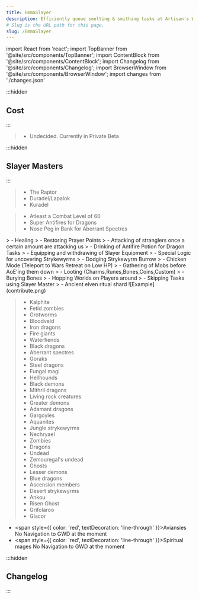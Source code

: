 ```yaml
---
title: EmmaSlayer
description: Efficiently queue smelting & smithing tasks at Artisan's Workshop. Create Base -> Burial and repeat!.
# Slug is the URL path for this page.
slug: /EmmaSlayer
---
```


import React from 'react';
import TopBanner from '@site/src/components/TopBanner';
import ContentBlock from '@site/src/components/ContentBlock';
import Changelog from '@site/src/components/Changelog';
import BrowserWindow from '@site/src/components/BrowserWindow';
import changes from './changes.json'

<TopBanner title="EmmaSlayer" version="v0.7.0 - Grumpy Penguin" author="Emma" skill="Slayer">
</TopBanner>

:::hidden

## Cost

:::

<ContentBlock title="Cost">

> - Undecided. Currently in Private Beta
</ContentBlock>

:::hidden


## Slayer Masters

:::

<ContentBlock title="Slayer Masters">

> - The Raptor
> - Duradel/Lapalok
> - Kuradel


</ContentBlock>

<ContentBlock title="Requirements">

>  - Atleast a Combat Level of 60
>  - Super Antifires for Dragons
>  - Nose Peg in Bank for Aberrant Spectres

</ContentBlock>


<ContentBlock title="Features">
>  - Healing
>  - Restoring Prayer Points
>  - Attacking of stranglers once a certain amount are attacking us
>  - Drinking of Antifire Potion for Dragon Tasks
>  - Equipping and withdrawing of Slayer Equipment
>  - Special Logic for uncovering Strykewyrms
>  - Dodging Strykewyrm Burrow
>  - Chicken Mode (Teleport to Wars Retreat on Low HP)
>  - Gathering of Mobs before AoE'ing them down
>  - Looting (Charms,Runes,Bones,Coins,Custom)
>  - Burying Bones
>  - Hopping Worlds on Players around
>  - Skipping Tasks using Slayer Master
>  - Ancient elven ritual shard

</ContentBlock>


<ContentBlock title="How to contribute">
![Example](contribute.png)

</ContentBlock>



<ContentBlock title="Supported Tasks">

> - Kalphite
> - Fetid zombies
> - Grotworms
> - Bloodveld
> - Iron dragons
> - Fire giants
> - Waterfiends
> - Black dragons
> - Aberrant spectres
> - Goraks
> - Steel dragons
> - Fungal magi
> - Hellhounds
> - Black demons
> - Mithril dragons
> - Living rock creatures
> - Greater demons
> - Adamant dragons
> - Gargoyles
> - Aquanites
> - Jungle strykewyrms
> - Nechryael
> - Zombies
> - Dragons
> - Undead
> - Zemouregal's undead
> - Ghosts
> - Lesser demons
> - Blue dragons
> - Ascension members
> - Desert strykewyrms
> - Ankou
> - Risen Ghost
> - Grifolaroo
> - Glacor

- <span style={{ color: 'red', textDecoration: 'line-through' }}>Aviansies</span> No Navigation to GWD at the moment
- <span style={{ color: 'red', textDecoration: 'line-through' }}>Spiritual mages</span> No Navigation to GWD at the moment


</ContentBlock>


:::hidden

## Changelog

:::

<Changelog changes={changes}>

</Changelog>
